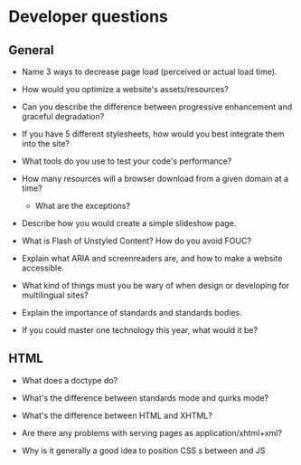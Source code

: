 # Developer questions

## General

* Name 3 ways to decrease page load (perceived or actual load time).
* How would you optimize a website's assets/resources?
* Can you describe the difference between progressive enhancement and graceful degradation?
* If you have 5 different stylesheets, how would you best integrate them into the site?
* What tools do you use to test your code's performance?
* How many resources will a browser download from a given domain at a time?
    * What are the exceptions?

* Describe how you would create a simple slideshow page.
* What is Flash of Unstyled Content? How do you avoid FOUC?
* Explain what ARIA and screenreaders are, and how to make a website accessible.

* What kind of things must you be wary of when design or developing for multilingual sites?
* Explain the importance of standards and standards bodies.

* If you could master one technology this year, what would it be?

## HTML

* What does a doctype do?
* What's the difference between standards mode and quirks mode?
* What's the difference between HTML and XHTML?
* Are there any problems with serving pages as application/xhtml+xml?

* Why is it generally a good idea to position CSS <link>s between <head></head> and JS <script>s just before </body>? Do you know any exceptions?
* What is progressive rendering?
* Describe the difference between a cookie, sessionStorage and localStorage.
* Describe the difference between <script>, <script async> and <script defer>.

* How do you serve a page with content in multiple languages?

* What are data- attributes good for?
* Consider HTML5 as an open web platform. What are the building blocks of HTML5?
* What are some new HTML5 markup elements?
* What are web workers and why do we need them ?
* How can we add and remove data from local storage?
* What is the lifetime of local storage?
* What is the difference between local storage and cookies?
* What is difference between session storage and local storage?

## CSS

* What is the difference between classes and ID's in CSS?
* What's the difference between "resetting" and "normalizing" CSS? Which would you choose, and why?
* Describe Floats and how they work.
* Describe z-index and how stacking context is formed.
* What are the various clearing techniques and which is appropriate for what context?
* Explain CSS sprites, and how you would implement them on a page or site.
* What are your favourite image replacement techniques and which do you use when?
* How would you approach fixing browser-specific styling issues?
* Explain some of the pros and cons for CSS animations versus JavaScript animations.

* How do you serve your pages for feature-constrained browsers?
* What techniques/processes do you use?

* What are the different ways to visually hide content (and make it available only for screen readers)?
* Have you ever used a grid system, and if so, what do you prefer?
* Have you used or implemented media queries or mobile specific layouts/CSS?
* Any familiarity with styling SVG?
* How do you optimize your webpages for print?
* What are some of the "gotchas" for writing efficient CSS?

* What are the advantages/disadvantages of using CSS preprocessors?
* Describe what you like and dislike about the CSS preprocessors you have used.

* How would you implement a web design comp that uses non-standard fonts?
* Explain how a browser determines what elements match a CSS selector.
* Explain your understanding of the box model and how you would tell the browser in CSS to render your layout in different box models.
* What does * { box-sizing: border-box; } do? What are its advantages?
* List as many values for the display property that you can remember.
* What's the difference between inline and inline-block?
* What's the difference between a relative, fixed, absolute and statically positioned element?
* The 'C' in CSS stands for Cascading. How is priority determined in assigning styles (a few examples)? How can you use this system to your advantage?
* What existing CSS frameworks have you used locally, or in production? How would you change/improve them?
* Have you played around with the new CSS Flexbox or Grid specs?
* How is responsive design different from adaptive design?
* Have you ever worked with retina graphics? If so, when and what techniques did you use?
* Is there any reason you'd want to use translate() instead of absolute positioning, or vice-versa? And why?

## Javascript

* Explain event delegation
* Explain how this works in JavaScript
* Explain how prototypal inheritance works
* How do you go about testing your JavaScript?
* What do you think of AMD vs CommonJS?

* Explain why the following doesn't work as an IIFE: 

```
function foo(){ }();.
```

* What needs to be changed to properly make it an IIFE?

* What's the difference between a variable that is: `null`, `undefined` or undeclared?
* How would you go about checking for any of these states?

* What is a closure, and how/why would you use one?
* What's a typical use case for anonymous functions?
* How do you organize your code? (module pattern, classical inheritance?)
* What's the difference between host objects and native objects?
* Difference between: 

```
function Person(){}
```

```
var person = Person()
```

```
var person = new Person()?
```

* What's the difference between `.call` and `.apply`?
* Explain `Function.prototype.bind`.
* When would you use document.write()?
* What's the difference between feature detection, feature inference, and using the UA string?
* Explain AJAX in as much detail as possible.
* Explain how JSONP works (and how it's not really AJAX).

* Have you ever used JavaScript templating?
* If so, what libraries have you used?

* Explain "hoisting".
* Describe event bubbling.
* What's the difference between an "attribute" and a "property"?
* Why is extending built in JavaScript objects not a good idea?
* Difference between document load event and document ready event?
* What is the difference between == and ===?
* Explain the same-origin policy with regards to JavaScript.

* Why is it called a Ternary expression, what does the word "Ternary" indicate?
* What is "use strict";? what are the advantages and disadvantages to using it?
* Create a for loop that iterates up to 100 while outputting "fizz" at multiples of 3, "buzz" at multiples of 5 and "fizzbuzz" at multiples of 3 and 5
* Why is it, in general, a good idea to leave the global scope of a website as-is and never touch it?
* Why would you use something like the load event? Does this event have disadvantages? Do you know any alternatives, and why would you use those?
* Explain what a single page app is and how to make one SEO-friendly.
* What is the extent of your experience with Promises and/or their polyfills?

## Network

* What are the different HTTP verbs and how do they differ?

* Traditionally, why has it been better to serve site assets from multiple domains?
* Do your best to describe the process from the time you type in a website's URL to it finishing loading on your screen.
* What are the differences between Long-Polling, Websockets and Server-Sent Events?

Explain the difference between the following:
    * Expires
    * Date
    * Age
    * If-Modified-

Explain the following request and response headers:
    * Do Not Track
    * Cache-Control
    * Transfer-Encoding
    * ETag
    * X-Frame-Options
 

